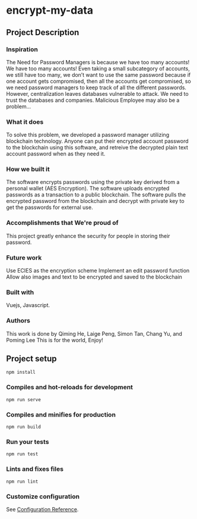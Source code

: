 # encrypt-my-data
## Project Description
### Inspiration
The Need for Password Managers is because we have too many accounts! We have too many accounts! Even taking a small subcategory of accounts, we still have too many, we don’t want to use the same password because if one account gets compromised, then all the accounts get compromised, so we need password managers to keep track of all the different passwords. However, centralization leaves databases vulnerable to attack. We need to trust the databases and companies. Malicious Employee may also be a problem...
### What it does
To solve this problem, we developed a password manager utilizing blockchain technology. Anyone can put their encrypted account password to the blockchain using this software, and retreive the decrypted plain text account password when as they need it.
### How we built it
The software encrypts passwords using the private key derived from a personal wallet (AES Encryption). The software uploads encrypted passwords as a transaction to a public blockchain. The software pulls the encrypted password from the blockchain and decrypt with private key to get the passwords for external use.
### Accomplishments that We're proud of
This project greatly enhance the security for people in storing their password. 
### Future work
Use ECIES as the encryption scheme
Implement an edit password function
Allow also images and text to be encrypted and saved to the blockchain
### Built with
Vuejs, Javascript.

### Authors
This work is done by Qiming He, Laige Peng, Simon Tan, Chang Yu, and Poming Lee
This is for the world, Enjoy!

## Project setup
```
npm install
```

### Compiles and hot-reloads for development
```
npm run serve
```

### Compiles and minifies for production
```
npm run build
```

### Run your tests
```
npm run test
```

### Lints and fixes files
```
npm run lint
```

### Customize configuration
See [Configuration Reference](https://cli.vuejs.org/config/).
